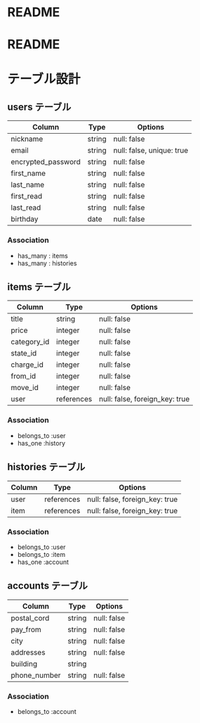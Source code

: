 # README


# README

# テーブル設計

## users テーブル

| Column                | Type   | Options                   |
| --------------------- | ------ | ------------------------- |
| nickname              | string | null: false               |
| email                 | string | null: false, unique: true |
| encrypted_password    | string | null: false               |
| first_name            | string | null: false               |
| last_name             | string | null: false               |
| first_read            | string | null: false               |
| last_read             | string | null: false               |
| birthday              | date   | null: false               |


### Association
- has_many : items
- has_many : histories

## items テーブル

| Column        | Type        | Options                        |
| ------------- | ----------- | ------------------------------ |
| title         | string      | null: false                    |
| price         | integer     | null: false                    |
| category_id   | integer     | null: false                    |
| state_id      | integer     | null: false                    |
| charge_id     | integer     | null: false                    |
| from_id       | integer     | null: false                    |
| move_id       | integer     | null: false                    |
| user          | references  | null: false, foreign_key: true |


### Association
- belongs_to :user
- has_one    :history


## histories テーブル

| Column      | Type       | Options                        |
| ----------- | ---------- | ------------------------------ |
| user        | references | null: false, foreign_key: true |
| item        | references | null: false, foreign_key: true |

### Association
- belongs_to :user
- belongs_to :item
- has_one    :account

## accounts テーブル

| Column        | Type       | Options     |
| ------------- | ---------- | ----------- |
| postal_cord   | string     | null: false |
| pay_from      | string     | null: false |
| city          | string     | null: false |
| addresses     | string     | null: false |
| building      | string     |             |
| phone_number  | string     | null: false |

### Association
- belongs_to :account